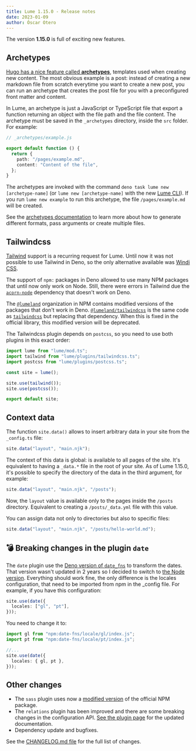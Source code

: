 ```yaml
---
title: Lume 1.15.0 - Release notes
date: 2023-01-09
author: Óscar Otero
---
```


The version **1.15.0** is full of exciting new features.

<!-- more -->

## Archetypes

[Hugo has a nice feature called **archetypes**](https://gohugo.io/content-management/archetypes/),
templates used when creating new content. The most obvious example is a post:
instead of creating a new markdown file from scratch everytime you want to
create a new post, you can run an archetype that creates the post file for you
with a preconfigured front matter and content.

In Lume, an archetype is just a JavaScript or TypeScript file that export a
function returning an object with the file path and the file content. The
archetype must be saved in the `_archetypes` directory, inside the `src` folder.
For example:

```ts
// _archetypes/example.js

export default function () {
  return {
    path: "/pages/example.md",
    content: "Content of the file",
  };
}
```

The archetypes are invoked with the command
`deno task lume new [archetype-name]` (or `lume new [archetype-name]` with the
new [Lume CLI](./lume-cli.md)). If you run `lume new example` to run this
archetype, the file `/pages/example.md` will be created.

See the [archetypes documentation](https://lume.land/docs/core/archetypes/) to
learn more about how to generate different formats, pass arguments or create
multiple files.

## Tailwindcss

[Tailwind](https://tailwindcss.com/) support is a recurring request for Lume.
Until now it was not possible to use Tailwind in Deno, so the only alternative
available was [Windi CSS](https://lume.land/plugins/windi_css/).

The support of `npm:` packages in Deno allowed to use many NPM packages that
until now only work on Node. Still, there were errors in Tailwind due the
[`acorn-node`](https://www.npmjs.com/package/acorn-node) dependency that doesn't
work on Deno.

The [`@lumeland`](https://www.npmjs.com/search?q=%40lumeland) organization in
NPM contains modified versions of the packages that don't work in Deno.
[`@lumeland/tailwindcss`](https://www.npmjs.com/package/@lumeland/tailwindcss)
is the same code as [`tailwindcss`](https://www.npmjs.com/package/tailwindcss)
but replacing that dependency. When this is fixed in the official library, this
modified version will be deprecated.

The Tailwindcss plugin depends on `postcss`, so you need to use both plugins in
this exact order:

```ts
import lume from "lume/mod.ts";
import tailwind from "lume/plugins/tailwindcss.ts";
import postcss from "lume/plugins/postcss.ts";

const site = lume();

site.use(tailwind());
site.use(postcss());

export default site;
```

## Context data

The function `site.data()` allows to insert arbitrary data in your site from the
`_config.ts` file:

```ts
site.data("layout", "main.njk");
```

The context of this data is global: is available to all pages of the site. It's
equivalent to having a `_data.*` file in the root of your site. As of Lume
1.15.0, it's possible to specify the directory of the data in the third
argument, for example:

```ts
site.data("layout", "main.njk", "/posts");
```

Now, the `layout` value is available only to the pages inside the `/posts`
directory. Equivalent to creating a `/posts/_data.yml` file with this value.

You can assign data not only to directories but also to specific files:

```ts
site.data("layout", "main.njk", "/posts/hello-world.md");
```

## 💣 Breaking changes in the plugin `date`

The `date` plugin use the
[Deno version of `date_fns`](https://deno.land/x/date_fns@v2.15.0) to transform
the dates. That version wasn't updated in 2 years so I decided to switch to
[the Node version](https://www.npmjs.com/package/date-fns). Everything should
work fine, the only difference is the locales configuration, that need to be
imported from npm in the _config file. For example, if you have this
configuration:

```ts
site.use(date({
  locales: ["gl", "pt"],
}));
```

You need to change it to:

```ts
import gl from "npm:date-fns/locale/gl/index.js";
import pt from "npm:date-fns/locale/pt/index.js";

//...
site.use(date({
  locales: { gl, pt },
}));
```

## Other changes

- The `sass` plugin uses now a
  [modified version](https://www.npmjs.com/package/@lumeland/sass) of the
  official NPM package.
- The `relations` plugin has been improved and there are some breaking changes
  in the configuration API.
  [See the plugin page](https://lume.land/plugins/relations/) for the updated
  documentation.
- Dependency update and bugfixes.

See the
[CHANGELOG.md file](https://github.com/lumeland/lume/blob/v1.15.0/CHANGELOG.md)
for the full list of changes.
